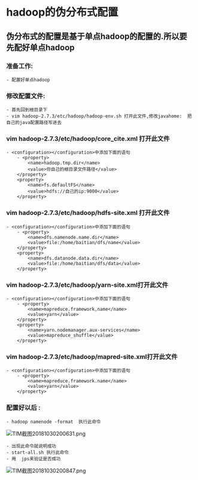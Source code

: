 # hadoop的伪分布式配置
## 伪分布式的配置是基于单点hadoop的配置的.所以要先配好单点hadoop
### 准备工作:
	- 配置好单点hadoop

### 修改配置文件:
	- 首先回到根目录下
	- vim hadoop-2.7.3/etc/hadoop/hadoop-env.sh 打开此文件,修改javahome:  把自己的java配置路径写进去
### vim hadoop-2.7.3/etc/hadoop/core_cite.xml 打开此文件
	- <configuration></configuration>中添加下面的语句
		- <property>
			<name>hadoop.tmp.dir</name>
			<value>你自己的根目录文件路径</value>
		</property>
		<property>
			<name>fs.defaultFS</name>
			<value>hdfs://自己的ip:9000</value>
		</property>
		
### vim hadoop-2.7.3/etc/hadoop/hdfs-site.xml 打开此文件
	- <configuration></configuration>中添加下面的语句
		- <property>
			<name>dfs.namenode.name.dir</name>
			<value>file:/home/baitian/dfs/name</value>
		</property>
		<property>
			<name>dfs.datanode.data.dir</name>
			<value>file:/home/baitian/dfs/data</value>
		</property>

### vim hadoop-2.7.3/etc/hadoop/yarn-site.xml打开此文件
	- <configuration></configuration>中添加下面的语句
		- <property>
			<name>mapreduce.framework,name</name>
			<value>yarn</value>
		</property>
		<property>
			<name>yarn.nodemanager.aux-services</name>
			<value>mapreduce_shuffle</value>
		</property>

### vim hadoop-2.7.3/etc/hadoop/mapred-site.xml打开此文件
	- <configuration></configuration>中添加下面的语句
		- <property>
			<name>mapreduce.framework.name</name>
			<value>yarn</value>
		</property>

### 配置好以后 :
	- hadoop namenode -format  执行此命令
	
![TIM截图20181030200631.png](https://upload-images.jianshu.io/upload_images/14477271-2e7343c59cc13820.png?imageMogr2/auto-orient/strip%7CimageView2/2/w/1240)

	- 出现此命令就说明成功
	- start-all.sh 执行此命令
	- 用  jps来验证是否成功
	
![TIM截图20181030200847.png](https://upload-images.jianshu.io/upload_images/14477271-c15c645f24a7a0a9.png?imageMogr2/auto-orient/strip%7CimageView2/2/w/1240)
	
	


